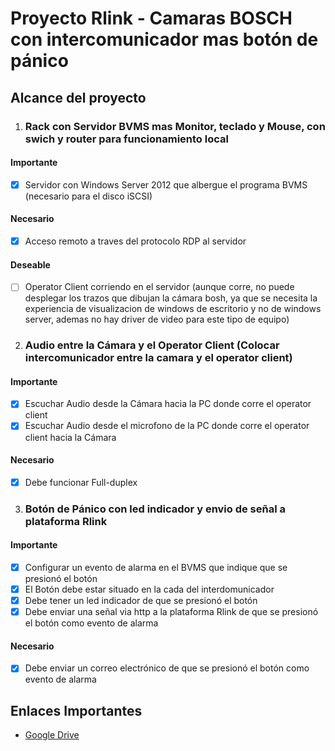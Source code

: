 # Proyecto Rlink - Camaras BOSCH con intercomunicador mas botón de pánico

## Alcance del proyecto

1. ### Rack con Servidor BVMS mas Monitor, teclado y Mouse, con swich y router para funcionamiento local
#### Importante
  - [x] Servidor con Windows Server 2012 que albergue el programa BVMS (necesario para el disco iSCSI)
  
#### Necesario
  - [x] Acceso remoto a traves del protocolo RDP al servidor
#### Deseable
  - [ ] Operator Client corriendo en el servidor (aunque corre, no puede desplegar los trazos que dibujan la cámara bosh, ya que se necesita la experiencia de visualizacion de windows de escritorio y no de windows server, ademas no hay driver de video para este tipo de equipo)

2. ### Audio entre la Cámara y el Operator Client (Colocar intercomunicador entre la camara y el operator client)
#### Importante
  - [x] Escuchar Audio desde la Cámara hacia la PC donde corre el operator client
  - [x] Escuchar Audio desde el microfono de la PC donde corre el operator client hacia la Cámara
#### Necesario
  - [x] Debe funcionar Full-duplex

3. ### Botón de Pánico con led indicador y envio de señal a plataforma Rlink
#### Importante
  - [x] Configurar un evento de alarma en el BVMS que indique que se presionó el botón
  - [x] El Botón debe estar situado en la cada del interdomunicador
  - [x] Debe tener un led indicador de que se presionó el botón
  - [x] Debe enviar una señal via http a la plataforma Rlink de que se presionó el botón como evento de alarma
#### Necesario
  - [x] Debe enviar un correo electrónico de que se presionó el botón como evento de alarma
  
## Enlaces Importantes
- [Google Drive](https://drive.google.com/drive/folders/1FrOAyKeX065JWgvLuxZXtvzO_pDl1mcq?usp=sharing) 

